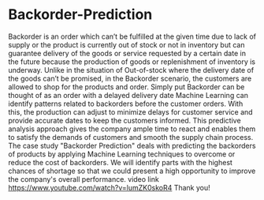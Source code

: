 # Backorder-Prediction
Backorder is an order which can’t be fulfilled at the given time due to lack of supply or the product is currently out of stock or not in inventory but can guarantee delivery of the goods or service requested by a certain date in the future because the production of goods or replenishment of inventory is underway. Unlike in the situation of Out-of-stock where the delivery date of the goods can’t be promised, in the Backorder scenario, the customers are allowed to shop for the products and order. Simply put Backorder can be thought of as an order with a delayed delivery date
Machine Learning can identify patterns related to backorders before the customer orders. With this, the production can adjust to minimize delays for customer service and provide accurate dates to keep the customers informed. This predictive analysis approach gives the company ample time to react and enables them to satisfy the demands of customers and smooth the supply chain process. The case study "Backorder Prediction" deals with predicting the backorders of products by applying Machine Learning techniques to overcome or reduce the cost of backorders. We will identify parts with the highest chances of shortage so that we could present a high opportunity to improve the company's overall performance.
video link https://www.youtube.com/watch?v=lumZK0skoR4
Thank you!
